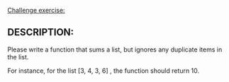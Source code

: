 [Challenge exercise:](https://www.codewars.com/kata/5993fb6c4f5d9f770c0000f2/train/ruby)

## DESCRIPTION:

Please write a function that sums a list, but ignores any duplicate items in the list.

For instance, for the list [3, 4, 3, 6] , the function should return 10.
